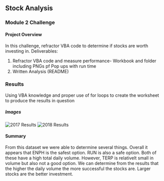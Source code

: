 ## Stock Analysis 

### Module 2 Challenge


#### Project Overview
In this challenge, refractor VBA code to determine if stocks are worth investing in.
Deliverables:
  1. Refractor VBA code and measure performance- Workbook and folder including PNGs pf Pop ups with run time
  2. Written Analysis (README)



### Results
Using VBA knowledge and proper use of for loops to create the worksheet to produce the results in question
 ##### Images
![2017 Results](https://static.bc-edx.com/data/do-v2/m2/img/data-M2-Challenge-02-2017-stock-analysis.png)
![2018 Results](https://static.bc-edx.com/data/do-v2/m2/img/data-M2-Challenge-02-2018-stock-analysis.png)



#### Summary
From this dataset we were able to determine several things. Overall it appears that ENPH is the safest option. RUN is also a safe option. Both of these have a high total daily volume. However, TERP is relativelt small in volume but also not a good option. We can determine from the results that the higher the daily volume the more successful the stocks are. Larger stocks are the better investment.
